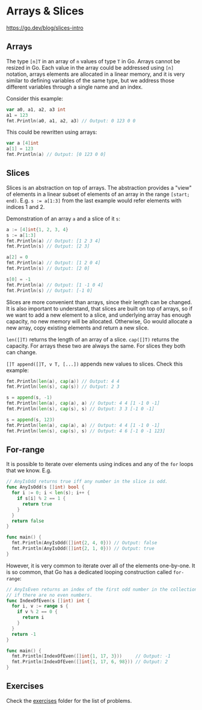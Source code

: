 # Arrays & Slices

https://go.dev/blog/slices-intro

## Arrays

The type `[n]T` in an array of `n` values of type `T` in Go. Arrays cannot be
resized in Go. Each value in the array could be addressed using `[n]` notation,
arrays elements are allocated in a linear memory, and it is very similar to
defining variables of the same type, but we address those different variables
through a single name and an index.

Consider this example:

  ```go
  var a0, a1, a2, a3 int
  a1 = 123
  fmt.Println(a0, a1, a2, a3) // Output: 0 123 0 0
  ```

This could be rewritten using arrays:

  ```go
  var a [4]int
  a[1] = 123
  fmt.Println(a) // Output: [0 123 0 0]
  ```

## Slices

Slices is an abstraction on top of arrays. The abstraction provides a "view" of
elements in a linear subset of elements of an array in the range `[start; end)`.
E.g. `s := a[1:3]` from the last example would refer elements with indices 1 and
2.

Demonstration of an array `a` and a slice of it `s`:

```go
a := [4]int{1, 2, 3, 4}
s := a[1:3]
fmt.Println(a) // Output: [1 2 3 4]
fmt.Println(s) // Output: [2 3]

a[2] = 0
fmt.Println(a) // Output: [1 2 0 4]
fmt.Println(s) // Output: [2 0]

s[0] = -1
fmt.Println(a) // Output: [1 -1 0 4]
fmt.Println(s) // Output: [-1 0]
```

Slices are more convenient than arrays, since their length can be changed. It is
also important to understand, that slices are built on top of arrays, so if we
want to add a new element to a slice, and underlying array has enough capacity,
no new memory will be allocated. Otherwise, Go would allocate a new array, copy
existing elements and return a new slice.

`len([]T)` returns the length of an array of a slice. `cap([]T)` returns the
capacity. For arrays these two are always the same. For slices they both can change.

`[]T append([]T, v T, [...])` appends new values to slices. Check this example:

```go
fmt.Println(len(a), cap(a)) // Output: 4 4
fmt.Println(len(s), cap(s)) // Output: 2 3

s = append(s, -1)
fmt.Println(len(a), cap(a), a) // Output: 4 4 [1 -1 0 -1]
fmt.Println(len(s), cap(s), s) // Output: 3 3 [-1 0 -1]

s = append(s, 123)
fmt.Println(len(a), cap(a), a) // Output: 4 4 [1 -1 0 -1]
fmt.Println(len(s), cap(s), s) // Output: 4 6 [-1 0 -1 123]
```

## For-range

It is possible to iterate over elements using indices and any of the `for` loops
that we know. E.g.

```go
// AnyIsOdd returns true iff any number in the slice is odd.
func AnyIsOdd(s []int) bool {
  for i := 0; i < len(s); i++ {
    if s[i] % 2 == 1 {
      return true
    }
  }
  return false
}

func main() {
  fmt.Println(AnyIsOdd([]int{2, 4, 0})) // Output: false
  fmt.Println(AnyIsOdd([]int{2, 1, 0})) // Output: true
}
```

However, it is very common to iterate over all of the elements one-by-one. It is
so common, that Go has a dedicated looping construction called `for-range`:

```go
// AnyIsEven returns an index of the first odd number in the collection, or -1
// if there are no even numbers.
func IndexOfEven(s []int) int {
  for i, v := range s {
    if v % 2 == 0 {
      return i
    }
  }
  return -1
}

func main() {
  fmt.Println(IndexOfEven([]int{1, 17, 3}))     // Output: -1
  fmt.Println(IndexOfEven([]int{1, 17, 6, 98})) // Output: 2
}
```

## Exercises

Check the [exercises](exercises) folder for the list of problems.
